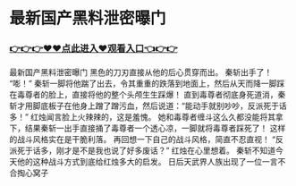 # 最新国产黑料泄密曝门

### <a href="https://github.com/ruanzab/iao/issues/1">👉👉👉♥♥点此进入♥观看入口👈👉👉</a>

最新国产黑料泄密曝门
 黑色的刀刃直接从他的后心贯穿而出。
    秦斩出手了！
    “嘭！”
    秦斩一脚将他踹了出去，令其重重的跌落到地面上，然后从天而降一脚踩在毒尊者的脸上，直接将他的整个头颅生生踩爆！
    直到毒尊者彻底身死道消，秦斩才用脚底板子在他身上蹭了蹭污血，然后说道：“能动手就别吵吵，反派死于话多！”
    红烛闻言脸上火辣辣的，这是羞愧。
    她和毒尊者缠斗这么久都没能将其拿下，结果秦斩一出手直接捅了毒尊者一个透心凉，一脚就将毒尊者踩死了！
    这样的战斗风格实在是干脆利落。
    再回想一下自己的战斗风格，简直不忍直视！
    “反派死于话多，刚才是不是我也说了好多废话？”
    红烛在心里想着。
    秦斩不知道今天他的这种战斗方式到底给红烛多大的启发。
    日后天武界人族出现了一位一言不合掏心窝子
